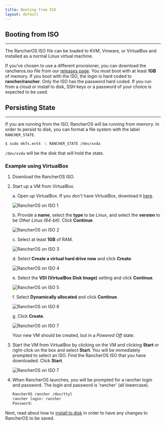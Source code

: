 ```yaml
---
title: Booting from ISO
layout: default
---
```


## Booting from ISO
---
The RancherOS ISO file can be loaded to KVM, Vmware, or VirtualBox and installed as a normal Linux virtual machine. 

If you've chosen to use a different provisioner, you can download the rancheros.iso file from our [releases page](https://github.com/rancherio/os/releases/). You must boot with at least **1GB** of memory. If you boot with the ISO, the login is hard coded to **rancher/rancher**. Only the ISO has the password hard coded. If you run from a cloud or install to disk, SSH keys or a password of your choice is expected to be used.

## Persisting State
---
If you are running from the ISO, RancherOS will be running from memory. In order to persist to disk, you can format a file system with the label `RANCHER_STATE`. 

```bash
$ sudo mkfs.ext4 -L RANCHER_STATE /dev/xvda
```

`/dev/xvda` will be the disk that will hold the state.


### Example using VirtualBox


1. Download the RancherOS ISO.

2. Start up a VM from VirtualBox.
    
    a. Open up VirtualBox. If you don't have VirtualBox, download it [here](https://www.virtualbox.org/wiki/Downloads).

     ![RancherOS on ISO 1]({{site.baseurl}}/img/Rancher_iso1.png)

    b. Provide a **name**, select the **type** to be _Linux_, and select the **version** to be _Other Linux (64-bit)_. Click **Continue**.
        
     ![RancherOS on ISO 2]({{site.baseurl}}/img/Rancher_iso2.png)

    c. Select at least **1GB** of RAM.

     ![RancherOS on ISO 3]({{site.baseurl}}/img/Rancher_iso3.png)

    d. Select **Create a virtual hard drive now** and click **Create**.

     ![RancherOS on ISO 4]({{site.baseurl}}/img/Rancher_iso4.png)

    e. Select the **VDI (VirtualBox Disk Image)** setting and click **Continue**.

     ![RancherOS on ISO 5]({{site.baseurl}}/img/Rancher_iso5.png)

    f. Select **Dynamically allocated** and click **Continue**.

     ![RancherOS on ISO 6]({{site.baseurl}}/img/Rancher_iso6.png)  

    g. Click **Create**.

     ![RancherOS on ISO 7]({{site.baseurl}}/img/Rancher_iso7.png)  
    
    Your new VM should be created, but in a _Powered Off_ state.

3. Start the VM from VirtualBox by clicking on the VM and clicking **Start** or right-click on the box and select **Start**. You will be immediately prompted to select an ISO. Find the RancherOS ISO that you have downloaded. Click **Start**.

    ![RancherOS on ISO 7]({{site.baseurl}}/img/Rancher_iso7.png)  

4. When RancherOS launches, you will be prompted for a rancher login and password. The login and password is 'rancher' (all lowercase).

    ```bash
    RancherOS rancher /dev/ttyl
    rancher login: rancher
    Password: 
    ```

Next, read about how to [install to disk]({{site.baseurl}}/docs/running-rancheros/server/install-to-disk/) in order to have any changes to RancherOS to be saved.

<br>
